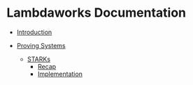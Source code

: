 # Lambdaworks Documentation

- [Introduction](./introduction.md)

- [Proving Systems]()
    - [STARKs](./proving_systems/starks/starks.md)
        - [Recap](./proving_systems/starks/recap.md)
        - [Implementation](./proving_systems/starks/implementation.md)
